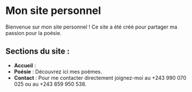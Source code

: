 # Mon site personnel

Bienvenue sur mon site personnel ! Ce site a été créé pour partager ma passion pour la poésie.

## Sections du site :
- **Accueil** : 
- **Poésie** : Découvrez ici mes poèmes.
- **Contact** : Pour me contacter directement joignez-moi au +243 990 070 025 ou au +243 859 950 538.
